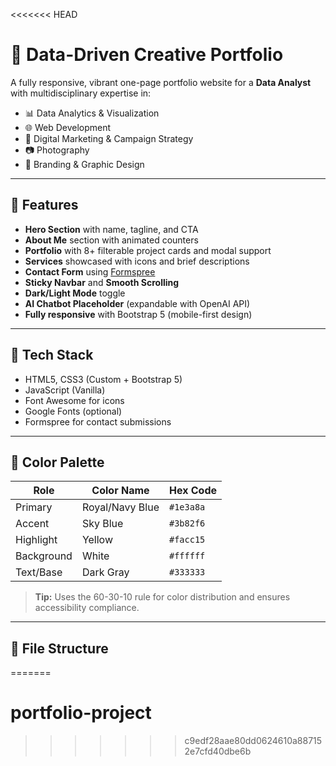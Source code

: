 <<<<<<< HEAD
# 🎨 Data-Driven Creative Portfolio

A fully responsive, vibrant one-page portfolio website for a **Data Analyst** with multidisciplinary expertise in:

- 📊 Data Analytics & Visualization
- 🌐 Web Development
- 📣 Digital Marketing & Campaign Strategy
- 📷 Photography
- 🎨 Branding & Graphic Design

---

## 🚀 Features

- **Hero Section** with name, tagline, and CTA
- **About Me** section with animated counters
- **Portfolio** with 8+ filterable project cards and modal support
- **Services** showcased with icons and brief descriptions
- **Contact Form** using [Formspree](https://formspree.io/)
- **Sticky Navbar** and **Smooth Scrolling**
- **Dark/Light Mode** toggle
- **AI Chatbot Placeholder** (expandable with OpenAI API)
- **Fully responsive** with Bootstrap 5 (mobile-first design)

---

## 🎯 Tech Stack

- HTML5, CSS3 (Custom + Bootstrap 5)
- JavaScript (Vanilla)
- Font Awesome for icons
- Google Fonts (optional)
- Formspree for contact submissions

---

## 🎨 Color Palette

| Role            | Color Name       | Hex Code    |
|------------------|------------------|-------------|
| Primary          | Royal/Navy Blue  | `#1e3a8a`   |
| Accent           | Sky Blue         | `#3b82f6`   |
| Highlight        | Yellow           | `#facc15`   |
| Background       | White            | `#ffffff`   |
| Text/Base        | Dark Gray        | `#333333`   |

> **Tip:** Uses the 60-30-10 rule for color distribution and ensures accessibility compliance.

---

## 📁 File Structure

=======
# portfolio-project
>>>>>>> c9edf28aae80dd0624610a887152e7cfd40dbe6b

